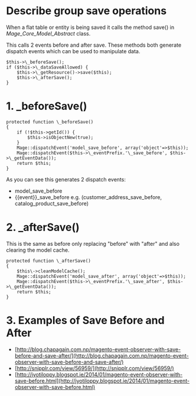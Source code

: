 # Describe group save operations

When a flat table or entity is being saved it calls the method save() in *Mage_Core_Model_Abstract* class.

This calls 2 events before and after save. These methods both generate dispatch events which can be used to manipulate data.


    $this->\_beforeSave();
    if ($this->\_dataSaveAllowed) {
        $this->\_getResource()->save($this);
        $this->\_afterSave();
    }


# 1. \_beforeSave()


    protected function \_beforeSave()
    {
        if (!$this->getId()) {
            $this->isObjectNew(true);
        }
        Mage::dispatchEvent('model_save_before', array('object'=>$this));
        Mage::dispatchEvent($this->\_eventPrefix.'\_save_before', $this->\_getEventData());
        return $this;
    }

As you can see this generates 2 dispatch events:

- model_save_before
- {{event}}_save_before e.g. (customer_address_save_before, catalog_product_save_before)


# 2.  \_afterSave()

This is the same as before only replacing "before" with "after" and also clearing the model cache.

    protected function \_afterSave()
    {
        $this\->cleanModelCache();
        Mage::dispatchEvent('model_save_after', array('object'=>$this));
        Mage::dispatchEvent($this->\_eventPrefix.'\_save_after', $this->\_getEventData());
        return $this;
    }


# 3. Examples of Save Before and After

- [http://blog.chapagain.com.np/magento-event-observer-with-save-before-and-save-after/](http://blog.chapagain.com.np/magento-event-observer-with-save-before-and-save-after/)
- [http://snipplr.com/view/56959/](http://snipplr.com/view/56959/)
- [http://jyotiloppy.blogspot.ie/2014/01/magento-event-observer-with-save-before.html](http://jyotiloppy.blogspot.ie/2014/01/magento-event-observer-with-save-before.html)
